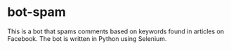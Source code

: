 # bot-spam
This is a bot that spams comments based on keywords found in articles on Facebook. The bot is written in Python using Selenium.
